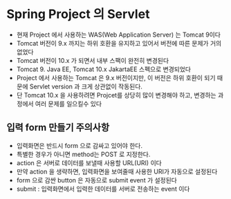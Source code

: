 # Spring Project 의 Servlet
- 현재 Project 에서 사용하는 WAS(Web Application Server) 는 Tomcat 9이다
- Tomcat 버전이 9.x 까지는 하위 호환을 유지하고 있어서 버전에 따른 문제가 거의 없었다
- Tomcat 버전이 10.x 가 되면서 내부 스팩이 완전히 변경된다
- Tomcat 9. Java EE, Tomcat 10.x JakartaEE 스펙으로 변경되었다
- Project 에서 사용하는 Tomcat 은 9.x 버전이지만, 이 버전은 하위 호환이 되기 때문에 Servlet version 과 크게 상관없이 작동된다.
- 단 Tomcat 10.x 을 사용하려면 Projcet를 상당히 많이 변경해야 하고, 변경하는 과정에서 여러 문제를 일으킬수 있다

## 입력 form 만들기 주의사항
- 입력화면은 반드시 form 으로 감싸고 있어야 한다.
- 특별한 경우가 아니면 method는 POST 로 지정한다.
- action 은 서버로 데이터를 보낼때 사용할 URL(URI) 이다
- 만약 action 을 생략하면, 입력화면을 보여줄때 사용한 URI가 자동으로 설정된다
- form 으로 감싼 button 은 자동으로 submit event 가 설정된다
- submit : 입력화면에서 입력한 데이터를 서버로 전송하는 event 이다